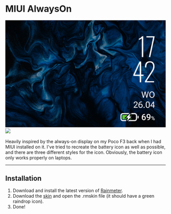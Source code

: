 # MIUI AlwaysOn

![](MIUI-AlwaysOn-1500px.jpg)  
![](https://img.shields.io/github/downloads/adriaanjelle/MIUI-AlwaysOn/total?style=for-the-badge&labelColor=032343&color=032343)

Heavily inspired by the always-on display on my Poco F3 back when I had MIUI installed on it. I've tried to recreate the battery icon as well as possible, and there are three different styles for the icon. Obviously, the battery icon only works properly on laptops.

----

## Installation

1. Download and install the latest version of [Rainmeter](https://www.rainmeter.net/).  
2. Download the [skin](https://github.com/adriaanjelle/MIUI-AlwaysOn/releases/latest) and open the .rmskin file (it should have a green raindrop icon).  
3. Done!
